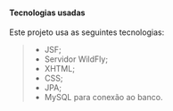 #### Tecnologias usadas

 Este projeto usa as seguintes tecnologias:  
>   * JSF;  
>   * Servidor WildFly;  
>   * XHTML;  
>   * CSS;  
>   * JPA;  
>   * MySQL para conexão ao banco.
